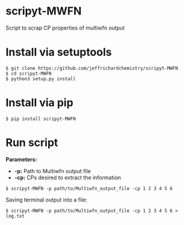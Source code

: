 # scripyt-MWFN
Script to scrap CP properties of multiwfn output

# Install via setuptools

```
$ git clone https://github.com/jeffrichardchemistry/scripyt-MWFN
$ cd scripyt-MWFN
$ python3 setup.py install
```

# Install via pip

```
$ pip install scripyt-MWFN
```

# Run script
<b>Parameters:</b>
<ul>
  <li><b>-p:</b> Path to Multiwfn output file</li>
  <li><b>-cp:</b> CPs desired to extract the information</li>
</ul>

```
$ scripyt-MWFN -p path/to/Multiwfn_output_file -cp 1 2 3 4 5 6
```

Saving terminal output into a file:

```
$ scripyt-MWFN -p path/to/Multiwfn_output_file -cp 1 2 3 4 5 6 > log.txt
```
